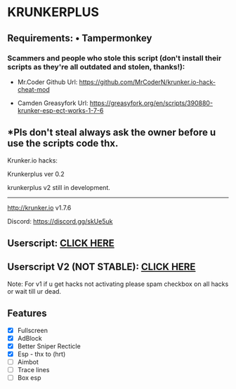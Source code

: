 # KRUNKERPLUS 
<b>Requirements:</b> • Tampermonkey</br>
----------------------
### Scammers and people who stole this script (don't install their scripts as they're all outdated and stolen, thanks!):

- Mr.Coder Github Url: https://github.com/MrCoderN/krunker.io-hack-cheat-mod

- Camden Greasyfork Url: https://greasyfork.org/en/scripts/390880-krunker-esp-ect-works-1-7-6

*Pls don't steal always ask the owner before u use the scripts code thx.
---------------------

Krunker.io hacks: 

Krunkerplus ver 0.2

krunkerplus v2 still in development.

---------------------
http://krunker.io v1.7.6

Discord: https://discord.gg/skUe5uk

<h2>Userscript: <a href="https://github.com/THEGUY3ds/KRUNKERPLUS/raw/master/krunkerplus.user.js" target="_blank">CLICK HERE</a></h2>
<h2>Userscript V2 (NOT STABLE): <a href="https://github.com/THEGUY3ds/KRUNKERPLUS/raw/master/krunkerplusv2.user.js" target="_blank">CLICK
HERE</a></h2>
Note: For v1 if u get hacks not activating please spam checkbox on all hacks or wait till ur dead.   

## Features
- [x] Fullscreen
- [x] AdBlock
- [x] Better Sniper Recticle
- [x] Esp - thx to (hrt)
- [ ] Aimbot
- [ ] Trace lines
- [ ] Box esp
